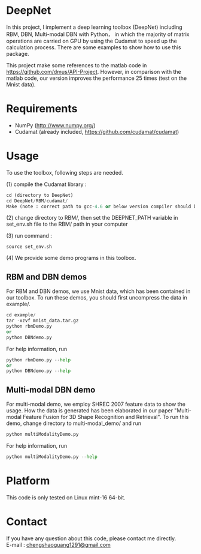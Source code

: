 DeepNet
============

In this project, I implement a deep learning toolbox (DeepNet) including RBM, DBN, Multi-modal DBN with Python， in which the majority of matrix operations are carried on GPU by using the Cudamat to speed up the calculation process. There are some examples to show how to use this package.

This project make some references to the matlab code in https://github.com/dmus/API-Project. However, in comparison with the matlab
code, our version improves the performance 25 times (test on the Mnist data).

Requirements 
============
* NumPy (http://www.numpy.org/)
* Cudamat (already included, https://github.com/cudamat/cudamat)

Usage 
============
To use the toolbox, following steps are needed.

(1) compile the Cudamat library :
  ```python
  cd (directory to DeepNet)
  cd DeepNet/RBM/cudamat/
  Make (note : correct path to gcc-4.6 or below version compiler should be given in Makefile)
  ```

(2) change directory to RBM/, then set the DEEPNET_PATH variable in set_env.sh file to the RBM/ path in your computer

(3) run command :
  ```
  source set_env.sh
  ```
  
(4) We provide some demo programs in this toolbox.

  **RBM and DBN demos**
  ---------------
  For RBM and DBN demos, we use Mnist data, which has been contained in our toolbox. To run these demos, you should first uncompress the data in example/.
  ```python
  cd example/
  tar -xzvf mnist_data.tar.gz
  python rbmDemo.py
  or
  python DBNdemo.py
  ```
  For help information, run
  ```python
  python rbmDemo.py --help
  or
  python DBNdemo.py --help
  ```
  **Multi-modal DBN demo**
  ---------------
  For multi-modal demo, we employ SHREC 2007 feature data to show the usage.  How the data is generated has been elaborated in our paper  "Multi-modal Feature Fusion for 3D Shape Recognition and Retrieval". 
  To run this demo, change directory to multi-modal_demo/ and run 
  ```python
  python multiModalityDemo.py
  ```
  For help information, run
  ```python
  python multiModalityDemo.py --help
  ```
    
Platform 
===========
This code is only tested on Linux mint-16 64-bit.

Contact 
===========
If you have any question about this code, please contact me directly.  
E-mail : chengshaoguang1291@gmail.com

        
    


